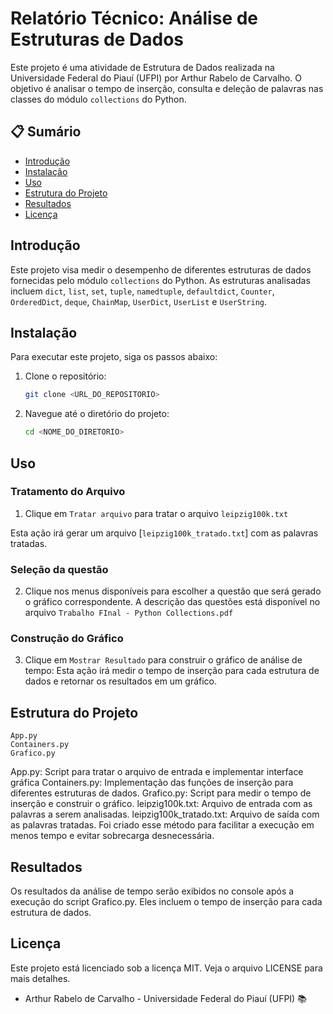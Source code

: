 # Relatório Técnico: Análise de Estruturas de Dados

Este projeto é uma atividade de Estrutura de Dados realizada na Universidade Federal do Piauí (UFPI) por Arthur Rabelo de Carvalho. O objetivo é analisar o tempo de inserção, consulta e deleção de palavras nas classes do módulo `collections` do Python.

## 📋 Sumário

- [Introdução](#introdução)
- [Instalação](#instalação)
- [Uso](#uso)
- [Estrutura do Projeto](#estrutura-do-projeto)
- [Resultados](#resultados)
- [Licença](#licença)

## Introdução

Este projeto visa medir o desempenho de diferentes estruturas de dados fornecidas pelo módulo `collections` do Python. As estruturas analisadas incluem `dict`, `list`, `set`, `tuple`, `namedtuple`, `defaultdict`, `Counter`, `OrderedDict`, `deque`, `ChainMap`, `UserDict`, `UserList` e `UserString`.

## Instalação

Para executar este projeto, siga os passos abaixo:

1. Clone o repositório:
    ```sh
    git clone <URL_DO_REPOSITORIO>
    ```
2. Navegue até o diretório do projeto:
    ```sh
    cd <NOME_DO_DIRETORIO>
    ```

## Uso

### Tratamento do Arquivo

1. Clique em `Tratar arquivo` para tratar o arquivo `leipzig100k.txt`

Esta ação irá gerar um arquivo [`leipzig100k_tratado.txt`] com as palavras tratadas.

### Seleção da questão

2. Clique nos menus disponíveis para escolher a questão que será gerado o gráfico correspondente. A descrição das questões está disponível no arquivo `Trabalho FInal - Python Collections.pdf`

### Construção do Gráfico

3. Clique em `Mostrar Resultado` para construir o gráfico de análise de tempo:
    Esta ação irá medir o tempo de inserção para cada estrutura de dados e retornar os resultados em um gráfico.

## Estrutura do Projeto

```plaintext
App.py
Containers.py
Grafico.py
```

App.py: Script para tratar o arquivo de entrada e implementar interface gráfica
Containers.py: Implementação das funções de inserção para diferentes estruturas de dados.
Grafico.py: Script para medir o tempo de inserção e construir o gráfico.
leipzig100k.txt: Arquivo de entrada com as palavras a serem analisadas.
leipzig100k_tratado.txt: Arquivo de saída com as palavras tratadas. Foi criado esse método para facilitar a execução em menos tempo e evitar sobrecarga desnecessária.
## Resultados
Os resultados da análise de tempo serão exibidos no console após a execução do script Grafico.py. Eles incluem o tempo de inserção para cada estrutura de dados.

## Licença
Este projeto está licenciado sob a licença MIT. Veja o arquivo LICENSE para mais detalhes.

- Arthur Rabelo de Carvalho - Universidade Federal do Piauí (UFPI) 📚